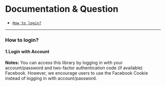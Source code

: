 # Documentation & Question

* [`How to login?`](#loginFB)
  
---------------------------------------

<a name="loginFB"></a>
### How to login?

#### 1.Login with Account

**Notes:** You can access this library by logging in with your account/password and two-factor authentication code (if available) Facebook. However, we encourage users to use the Facebook Cookie instead of logging in with account/password.

